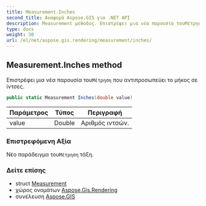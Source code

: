 ```yaml
---
title: Measurement.Inches
second_title: Αναφορά Aspose.GIS για .NET API
description: Measurement μέθοδος. Επιστρέφει μια νέα παρουσία τουΜέτρηση που αντιπροσωπεύει το μήκος σε ίντσες.
type: docs
weight: 30
url: /el/net/aspose.gis.rendering/measurement/inches/
---
```

## Measurement.Inches method

Επιστρέφει μια νέα παρουσία του`Μέτρηση` που αντιπροσωπεύει το μήκος σε ίντσες.

```csharp
public static Measurement Inches(double value)
```

| Παράμετρος | Τύπος | Περιγραφή |
| --- | --- | --- |
| value | Double | Αριθμός ιντσών. |

### Επιστρεφόμενη Αξία

Νέο παράδειγμα του`Μέτρηση` τάξη.

### Δείτε επίσης

* struct [Measurement](../)
* χώρος ονομάτων [Aspose.Gis.Rendering](../../measurement/)
* συνέλευση [Aspose.GIS](../../../)


